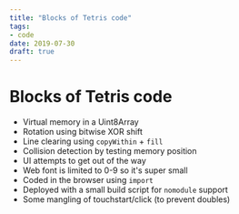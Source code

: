 ```yaml
---
title: "Blocks of Tetris code"
tags:
- code
date: 2019-07-30
draft: true
---
```


# Blocks of Tetris code

- Virtual memory in a Uint8Array
- Rotation using bitwise XOR shift
- Line clearing using `copyWithin` + `fill`
- Collision detection by testing memory position
- UI attempts to get out of the way
- Web font is limited to 0-9 so it's super small
- Coded in the browser using `import`
- Deployed with a small build script for `nomodule` support
- Some mangling of touchstart/click (to prevent doubles)

